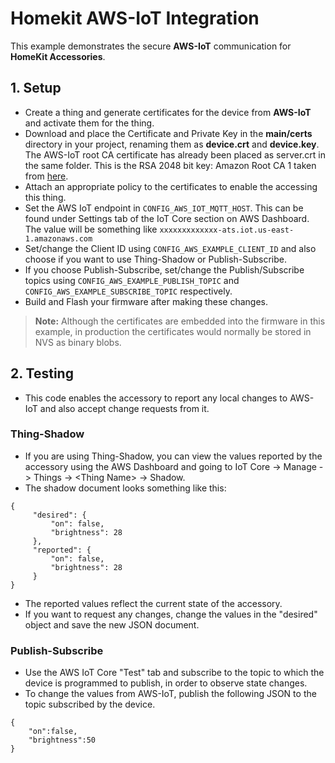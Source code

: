 # Homekit AWS-IoT Integration

This example demonstrates the secure **AWS-IoT** communication for **HomeKit Accessories**.

## 1. Setup
 - Create a thing and generate certificates for the device from **AWS-IoT** and activate them for the thing.
 - Download and place the Certificate and Private Key in the **main/certs** directory in your project, renaming them as **device.crt** and **device.key**. The AWS-IoT root CA certificate has already been placed as server.crt in the same folder. This is the RSA 2048 bit key: Amazon Root CA 1 taken from [here](https://docs.aws.amazon.com/iot/latest/developerguide/managing-device-certs.html#server-authentication).
 - Attach an appropriate policy to the certificates to enable the accessing this thing.
 - Set the AWS IoT endpoint in `CONFIG_AWS_IOT_MQTT_HOST`. This can be found under Settings tab of the IoT Core section on AWS Dashboard. The value will be something like `xxxxxxxxxxxxx-ats.iot.us-east-1.amazonaws.com`
 - Set/change the Client ID using `CONFIG_AWS_EXAMPLE_CLIENT_ID` and also choose if you want to use Thing-Shadow or Publish-Subscribe.
 - If you choose Publish-Subscribe, set/change the Publish/Subscribe topics using `CONFIG_AWS_EXAMPLE_PUBLISH_TOPIC` and `CONFIG_AWS_EXAMPLE_SUBSCRIBE_TOPIC` respectively.
 - Build and Flash your firmware after making these changes.


> **Note:** Although the certificates are embedded into the firmware in this example, in production the certificates would normally be stored in NVS as binary blobs.

## 2. Testing
 - This code enables the accessory to report any local changes to AWS-IoT and also accept change requests from it.

### Thing-Shadow
 - If you are using Thing-Shadow, you can view the values reported by the accessory using the AWS Dashboard and going to IoT Core -> Manage -> Things -> \<Thing Name\> -> Shadow.
 - The shadow document looks something like this:

```
{
     "desired": {
         "on": false,
         "brightness": 28
     },
     "reported": {
         "on": false,
         "brightness": 28
     }
}
```

 - The reported values reflect the current state of the accessory.
 - If you want to request any changes, change the values in the "desired" object and save the new JSON document.

### Publish-Subscribe
 - Use the AWS IoT Core "Test" tab and subscribe to the topic to which the device is programmed to publish, in order to observe state changes.
 - To change the values from AWS-IoT, publish the following JSON to the topic subscribed by the device. 
```
{
    "on":false,
    "brightness":50
}
```